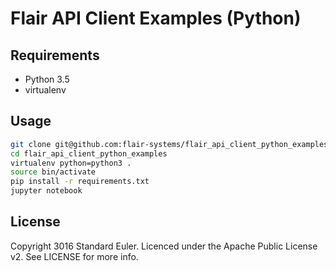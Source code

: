 # Flair API Client Examples (Python)

## Requirements
+ Python 3.5
+ virtualenv

## Usage

```bash
git clone git@github.com:flair-systems/flair_api_client_python_examples
cd flair_api_client_python_examples
virtualenv python=python3 .
source bin/activate
pip install -r requirements.txt
jupyter notebook
```

## License

Copyright 3016 Standard Euler. Licenced under the Apache Public License v2. See LICENSE for more info.
